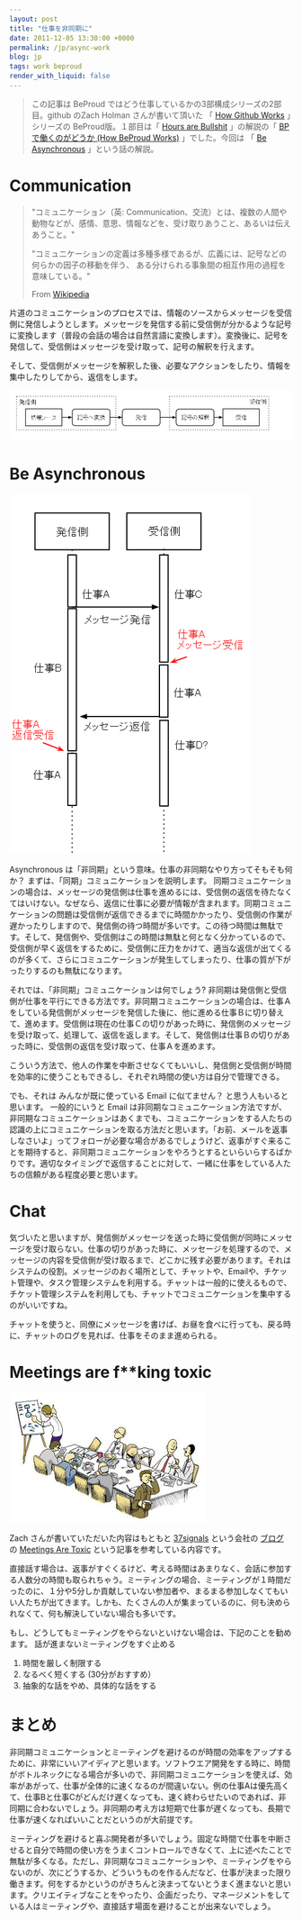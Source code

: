 ```yaml
---
layout: post
title: "仕事を非同期に"
date: 2011-12-05 13:30:00 +0000
permalink: /jp/async-work
blog: jp
tags: work beproud
render_with_liquid: false
---
```


> この記事は BeProud ではどう仕事しているかの3部構成シリーズの2部目。github のZach Holman さんが書いて頂いた 「
> [How Github Works](http://zachholman.com/posts/how-github-works/) 」シリーズの
> BeProud版。１部目は「 [Hours are Bullshit](http://zachholman.com/posts/how-github-works-hours/) 」の解説の「
> [BPで働くのがどうか (How BeProud Works)](/jp/bp-how-beproud-works) 」でした。今回は
> 「 [Be Asynchronous](http://zachholman.com/posts/how-github-works-asynchronous/) 」という話の解説。

# Communication

> "コミュニケーション（英: Communication、交流）とは、複数の人間や動物などが、感情、意思、情報などを、受け取りあうこと、あるいは伝えあうこと。"
>
> "コミュニケーションの定義は多種多様であるが、広義には、記号などの何らかの因子の移動を伴う、
> ある分けられる事象間の相互作用の過程を意味している。"
>
> From [Wikipedia](http://ja.wikipedia.org/wiki/%E3%82%B3%E3%83%9F%E3%83%A5%E3%83%8B%E3%82%B1%E3%83%BC%E3%82%B7%E3%83%A7%E3%83%B3)

片道のコミュニケーションのプロセスでは、情報のソースからメッセージを受信側に発信しようとします。メッセージを発信する前に受信側が分かるような記号に変換します（普段の会話の場合は自然言語に変換します）。変換後に、記号を発信して、受信側はメッセージを受け取って、記号の解釈を行えます。

そして、受信側がメッセージを解釈した後、必要なアクションをしたり、情報を集中したりしてから、返信をします。

![image](/assets/images/669/communicationflow.png)

# Be Asynchronous

![image](/assets/images/669/asynccommunicationflow.png)

Asynchronous は「非同期」という意味。仕事の非同期なやり方ってそもそも何か？ まずは、「同期」コミュニケーションを説明します。
同期コミュニケーションの場合は、メッセージの発信側は仕事を進めるには、受信側の返信を待たなくてはいけない。なぜなら、返信に仕事に必要が情報が含まれます。同期コミュニケーションの問題は受信側が返信できるまでに時間かかったり、受信側の作業が遅かったりしますので、発信側の待つ時間が多いです。この待つ時間は無駄です。そして、発信側や、受信側はこの時間は無駄と何となく分かっているので、受信側が早く返信をするために、受信側に圧力をかけて、適当な返信が出てくるのが多くて、さらにコミュニケーションが発生してしまったり、仕事の質が下がったりするのも無駄になります。

それでは、「非同期」コミュニケーションは何でしょう?
非同期は発信側と受信側が仕事を平行にできる方法です。非同期コミュニケーションの場合は、仕事Ａをしている発信側がメッセージを発信した後に、他に進める仕事Ｂに切り替えて、進めます。受信側は現在の仕事Ｃの切りがあった時に、発信側のメッセージを受け取って、処理して、返信を返します。そして、発信側は仕事Ｂの切りがあった時に、受信側の返信を受け取って、仕事Ａを進めます。

こういう方法で、他人の作業を中断させなくてもいいし、発信側と受信側が時間を効率的に使うこともできるし、それぞれ時間の使い方は自分で管理できる。

でも、それは みんなが既に使っている Email に似てません？ と思う人もいると思います。 一般的にいうと Email
は非同期なコミュニケーション方法ですが、非同期なコミュニケーションはあくまでも、コミュニケーションをする人たちの認識の上にコミュニケーションを取る方法だと思います。「お前、メールを返事しなさいよ」ってフォローが必要な場合があるでしょうけど、返事がすぐ来ることを期待すると、非同期コミュニケーションをやろうとするといらいらするばかりです。適切なタイミングで返信することに対して、一緒に仕事をしている人たちの信頼がある程度必要と思います。

# Chat

気づいたと思いますが、発信側がメッセージを送った時に受信側が同時にメッセージを受け取らない。仕事の切りがあった時に、メッセージを処理するので、メッセージの内容を受信側が受け取るまで、どこかに残す必要があります。それはシステムの役割。メッセージのおく場所として、チャットや、Emailや、チケット管理や、タスク管理システムを利用する。チャットは一般的に使えるもので、チケット管理システムを利用しても、チャットでコミュニケーションを集中するのがいいですね。

チャットを使うと、同僚にメッセージを書けば、お昼を食べに行っても、戻る時に、チャットのログを見れば、仕事をそのまま進められる。

<!-- textlint-disable alex -->

# Meetings are f\*\*king toxic

<!-- textlint-enable alex -->

![image](/assets/images/669/meeting.jpg)

Zach さんが書いていただいた内容はもともと [37signals](http://37signals.com/) という会社の
[ブログ](http://gettingreal.37signals.com/) の [Meetings Are
Toxic](http://gettingreal.37signals.com/ch07_Meetings_Are_Toxic.php)
という記事を参考している内容です。

直接話す場合は、返事がすぐくるけど、考える時間はあまりなく、会話に参加する人数分の時間も取られちゃう。ミーティングの場合、ミーティングが１時間だったのに、１分や5分しか貢献していない参加者や、まるまる参加しなくてもいい人たちが出てきます。しかも、たくさんの人が集まっているのに、何も決められなくて、何も解決していない場合も多いです。

もし、どうしてもミーティングをやらないといけない場合は、下記のことを勧めます。 話が進まないミーティングをすぐ止める

1. 時間を厳しく制限する
2. なるべく短くする (30分がおすすめ）
3. 抽象的な話をやめ、具体的な話をする

# まとめ

非同期コミュニケーションとミーティングを避けるのが時間の効率をアップするために、非常にいいアイディアと思います。ソフトウエア開発をする時に、時間がボトルネックになる場合が多いので、非同期コミュニケーションを使えば、効率があがって、仕事が全体的に速くなるのが間違いない。例の仕事Aは優先高くて、仕事Bと仕事Cがどんだけ遅くなっても、速く終わらせたいのであれば、非同期に合わないでしょう。非同期の考え方は短期で仕事が遅くなっても、長期で仕事が速くなればいいことだというのが大前提です。

ミーティングを避けると喜ぶ開発者が多いでしょう。固定な時間で仕事を中断させると自分で時間の使い方をうまくコントロールできなくて、上に述べたことで無駄が多くなる。ただし、非同期なコミュニケーションや、ミーティングをやらないのが、次にどうするか、どういうものを作るんだなど、仕事が決まった限り働きます。何をするかというのがきちんと決まってないとうまく進まないと思います。クリエイティブなことをやったり、企画だったり、マネージメントをしている人はミーティングや、直接話す場面を避けることが出来ないでしょう。
